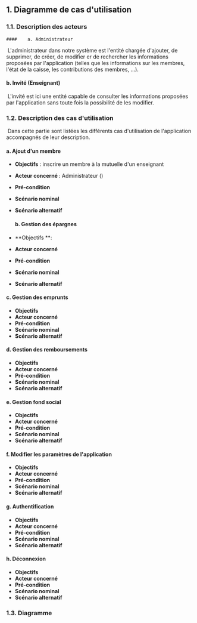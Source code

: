 



## 1. Diagramme de cas d'utilisation

### 1.1. Description des acteurs

	#### 	a. Administrateur

​		L'administrateur dans notre système est l'entité chargée d'ajouter, de supprimer, de créer, de modifier er de rechercher les informations proposées par l'application (telles que les informations sur les membres, l'état de la caisse, les contributions des membres, ...).

#### 	b. Invité (Enseignant)

​		L'invité est ici une entité capable de consulter les informations proposées par l'application sans toute fois la possibilité de les modifier.

### 1.2. Description des cas d'utilisation

​	Dans cette partie sont listées les différents cas d'utilisation de l'application accompagnés de leur description.

#### a. Ajout d'un membre

- <b>Objectifs</b>  : inscrire un membre à la mutuelle d'un enseignant
- <b>Acteur concerné </b> : Administrateur ()
- **Pré-condition**
- **Scénario nominal**
- **Scénario alternatif**

	#### b. Gestion des épargnes

- **Objectifs **: 
- **Acteur concerné**
- **Pré-condition**
- **Scénario nominal**
- **Scénario alternatif**

#### 	c. Gestion des emprunts

- **Objectifs**
- **Acteur concerné**
- **Pré-condition**
- **Scénario nominal**
- **Scénario alternatif**

#### 	d. Gestion des remboursements

- **Objectifs**
- **Acteur concerné**
- **Pré-condition**
- **Scénario nominal**
- **Scénario alternatif**

#### 	e. Gestion fond social

- **Objectifs**
- **Acteur concerné**
- **Pré-condition**
- **Scénario nominal**
- **Scénario alternatif**

#### 	f. Modifier les paramètres de l'application

- **Objectifs**
- **Acteur concerné**
- **Pré-condition**
- **Scénario nominal**
- **Scénario alternatif**

#### 	g. Authentification

- **Objectifs**
- **Acteur concerné**
- **Pré-condition**
- **Scénario nominal**
- **Scénario alternatif**

#### 	h. Déconnexion

- **Objectifs**
- **Acteur concerné**
- **Pré-condition**
- **Scénario nominal**
- **Scénario alternatif**

### 1.3. Diagramme



